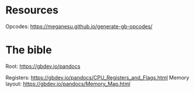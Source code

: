 # Resources

Opcodes: https://meganesu.github.io/generate-gb-opcodes/

# The bible

Root: https://gbdev.io/pandocs

Registers: https://gbdev.io/pandocs/CPU_Registers_and_Flags.html
Memory layout: https://gbdev.io/pandocs/Memory_Map.html
